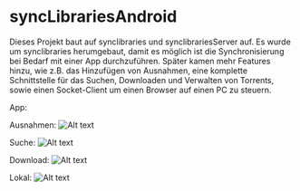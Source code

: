 # syncLibrariesAndroid

Dieses Projekt baut auf synclibraries und synclibrariesServer auf. 
Es wurde um synclibraries herumgebaut, damit es möglich ist die Synchronisierung bei Bedarf mit einer App durchzuführen. Später kamen mehr Features hinzu, wie z.B. das Hinzufügen von Ausnahmen, eine komplette Schnittstelle für das Suchen, Downloaden und Verwalten von Torrents, sowie einen Socket-Client um einen Browser auf einen PC zu steuern.

App:


Ausnahmen:
![Alt text](/img/ausnahmen.jpg)


Suche:
![Alt text](/img/suche.jpg)


Download:
![Alt text](/img/downloading.jpg)



Lokal:
![Alt text](/img/local.jpg)



